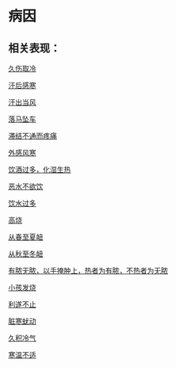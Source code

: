 # 病因

## 相关表现：

[久伤取冷](https://zuoye.gmzyh.com/search?key=久伤取冷)
[汗后感寒](https://zuoye.gmzyh.com/search?key=汗后感寒)
[汗出当风](https://zuoye.gmzyh.com/search?key=汗出当风)
[落马坠车](https://zuoye.gmzyh.com/search?key=落马坠车)
[滞结不通而疼痛](https://zuoye.gmzyh.com/search?key=滞结不通而疼痛)
[外感风寒](https://zuoye.gmzyh.com/search?key=外感风寒)
[饮酒过多，化湿生热](https://zuoye.gmzyh.com/search?key=饮酒过多，化湿生热)
[恶水不欲饮](https://zuoye.gmzyh.com/search?key=恶水不欲饮)
[饮水过多](https://zuoye.gmzyh.com/search?key=饮水过多)
[高烧](https://zuoye.gmzyh.com/search?key=高烧)
[从春至夏衄](https://zuoye.gmzyh.com/search?key=从春至夏衄)
[从秋至冬衄](https://zuoye.gmzyh.com/search?key=从秋至冬衄)
[有脓无脓，以手掩肿上，热者为有脓，不热者为无脓](https://zuoye.gmzyh.com/search?key=有脓无脓，以手掩肿上，热者为有脓，不热者为无脓)
[小孩发烧](https://zuoye.gmzyh.com/search?key=小孩发烧)
[利遂不止](https://zuoye.gmzyh.com/search?key=利遂不止)
[脏寒蚘动](https://zuoye.gmzyh.com/search?key=脏寒蚘动)
[久积冷气](https://zuoye.gmzyh.com/search?key=久积冷气)
[寒温不适](https://zuoye.gmzyh.com/search?key=寒温不适)